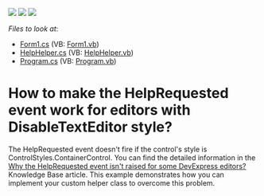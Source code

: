 <!-- default badges list -->
![](https://img.shields.io/endpoint?url=https://codecentral.devexpress.com/api/v1/VersionRange/128621651/13.1.4%2B)
[![](https://img.shields.io/badge/Open_in_DevExpress_Support_Center-FF7200?style=flat-square&logo=DevExpress&logoColor=white)](https://supportcenter.devexpress.com/ticket/details/E1863)
[![](https://img.shields.io/badge/📖_How_to_use_DevExpress_Examples-e9f6fc?style=flat-square)](https://docs.devexpress.com/GeneralInformation/403183)
<!-- default badges end -->
<!-- default file list -->
*Files to look at*:

* [Form1.cs](./CS/WindowsApplication1/Form1.cs) (VB: [Form1.vb](./VB/WindowsApplication1/Form1.vb))
* [HelpHelper.cs](./CS/WindowsApplication1/HelpHelper.cs) (VB: [HelpHelper.vb](./VB/WindowsApplication1/HelpHelper.vb))
* [Program.cs](./CS/WindowsApplication1/Program.cs) (VB: [Program.vb](./VB/WindowsApplication1/Program.vb))
<!-- default file list end -->
# How to make the HelpRequested event work for editors with DisableTextEditor style?


<p>The HelpRequested event doesn't fire if the control's style is ControlStyles.ContainerControl. You can find the detailed information in the <a href="https://www.devexpress.com/Support/Center/p/K18286">Why the HelpRequested event isn't raised for some DevExpress editors?</a> Knowledge Base article. This example demonstrates how you can implement your custom helper class to overcome this problem.</p>

<br/>


